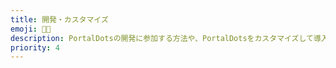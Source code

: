 ```yaml
---
title: 開発・カスタマイズ
emoji: 🧑‍💻
description: PortalDotsの開発に参加する方法や、PortalDotsをカスタマイズして導入する方法をご紹介します。プログラミングの知識が必要です。
priority: 4
---
```

